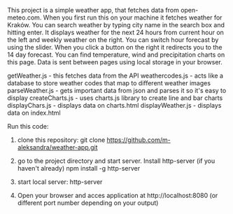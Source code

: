 This project is a simple weather app, that fetches data from open-meteo.com. When you first run this on your machine it fetches weather for Kraków. You can search weather by typing city name in the search box and hitting enter. It displays weather for the next 24 hours from current hour on the left and weekly weather on the right. You can switch hour forecast by using the slider. When you click a button on the right it redirects you to the 14 day forecast. You can find temperature, wind and precipitation charts on this page. Data is sent between pages using local storage in your browser. 

getWeather.js - this fetches data from the API
weathercodes.js - acts like a database to store weather codes that map to different weather images
parseWeather.js - gets important data from json and parses it so it's easy to display
createCharts.js - uses charts.js library to create line and bar charts
displayChars.js - displays data on charts.html
displayWeather.js - displays data on index.html


Run this code:

1. clone this repository:
    git clone https://github.com/m-aleksandra/weather-app.git

2. go to the project directory and start server. Install
    http-server (if you haven't already)
    npm install -g http-server

3. start local server:
    http-server

4. Open your browser and acces application at http://localhost:8080 (or different port number depending on your output)




